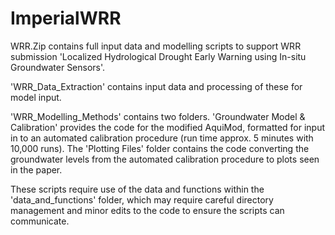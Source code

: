 # ImperialWRR

WRR.Zip contains full input data and modelling scripts to support WRR submission 'Localized Hydrological Drought Early Warning using In-situ Groundwater Sensors'.

'WRR_Data_Extraction' contains input data and processing of these for model input.

'WRR_Modelling_Methods' contains two folders. 'Groundwater Model & Calibration' provides the code for the modified AquiMod, formatted for input in to an automated calibration procedure (run time approx. 5 minutes with 10,000 runs). The 'Plotting Files' folder contains the code converting the groundwater levels from the automated calibration procedure to plots seen in the paper.

These scripts require use of the data and functions within the 'data_and_functions' folder, which may require careful directory management and minor edits to the code to ensure the scripts can communicate.
